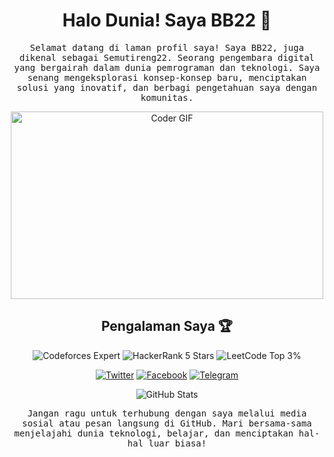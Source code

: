<h1 align="center">Halo Dunia! Saya BB22 🚀</h1>

<p align="center">
  <samp>Selamat datang di laman profil saya! Saya BB22, juga dikenal sebagai Semutireng22. Seorang pengembara digital yang bergairah dalam dunia pemrograman dan teknologi. Saya senang mengeksplorasi konsep-konsep baru, menciptakan solusi yang inovatif, dan berbagi pengetahuan saya dengan komunitas.</samp>
</p>

<p align="center">
  <img src="https://media.giphy.com/media/dWesBcTLavkZuG35MI/giphy.gif" alt="Coder GIF" width="500" height="300">
</p>

<h2 align="center">Pengalaman Saya 🏆</h2>

<p align="center">
  <img src="https://img.shields.io/badge/Codeforces-Expert-yellow?style=for-the-badge" alt="Codeforces Expert">
  <img src="https://img.shields.io/badge/HackerRank-5%20Stars-brightgreen?style=for-the-badge" alt="HackerRank 5 Stars">
  <img src="https://img.shields.io/badge/LeetCode-Top%203%25-orange?style=for-the-badge" alt="LeetCode Top 3%">
</p>

<p align="center">
  <a href="https://x.com/zaxstorm22"><img src="https://img.shields.io/badge/Twitter-%40zaxstorm22-blue?style=for-the-badge&logo=twitter" alt="Twitter"></a>
  <a href="https://facebook.com/slamet.wibowo22"><img src="https://img.shields.io/badge/Facebook-slamet.wibowo22-blue?style=for-the-badge&logo=facebook" alt="Facebook"></a>
  <a href="https://t.me/jodohsaya"><img src="https://img.shields.io/badge/Telegram-jodohsaya-blue?style=for-the-badge&logo=telegram" alt="Telegram"></a>
</p>

<p align="center">
  <img src="https://github-readme-stats.vercel.app/api?username=Semutireng22&show_icons=true&theme=radical" alt="GitHub Stats">
</p>

<p align="center">
  <samp>Jangan ragu untuk terhubung dengan saya melalui media sosial atau pesan langsung di GitHub. Mari bersama-sama menjelajahi dunia teknologi, belajar, dan menciptakan hal-hal luar biasa!</samp>
</p>
